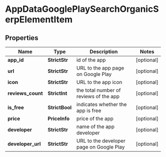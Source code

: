 # AppDataGooglePlaySearchOrganicSerpElementItem


## Properties

| Name | Type | Description | Notes |
|------------ | ------------- | ------------- | -------------|
**app_id** | **StrictStr** | id of the app |[optional]|
**url** | **StrictStr** | URL to the app page on Google Play |[optional]|
**icon** | **StrictStr** | URL to the app icon |[optional]|
**reviews_count** | **StrictInt** | the total number of reviews of the app |[optional]|
**is_free** | **StrictBool** | indicates whether the app is free |[optional]|
**price** | **PriceInfo** | price of the app |[optional]|
**developer** | **StrictStr** | name of the app developer |[optional]|
**developer_url** | **StrictStr** | URL to the developer page on Google Play |[optional]|